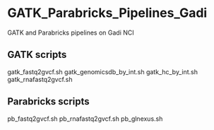 # GATK_Parabricks_Pipelines_Gadi
GATK and Parabricks pipelines on Gadi NCI

## GATK scripts
gatk_fastq2gvcf.sh
gatk_genomicsdb_by_int.sh
gatk_hc_by_int.sh
gatk_rnafastq2gvcf.sh

## Parabricks scripts
pb_fastq2gvcf.sh
pb_rnafastq2gvcf.sh
pb_glnexus.sh
